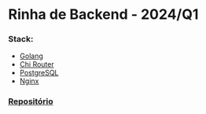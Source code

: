 # Rinha de Backend - 2024/Q1

### Stack:
- [Golang](https://go.dev/)
- [Chi Router](https://go-chi.io/)
- [PostgreSQL](https://www.postgresql.org/)
- [Nginx](https://www.nginx.com/)

### [Repositório](https://github.com/dscamargo/rinha-backend-2024-q1-golang)